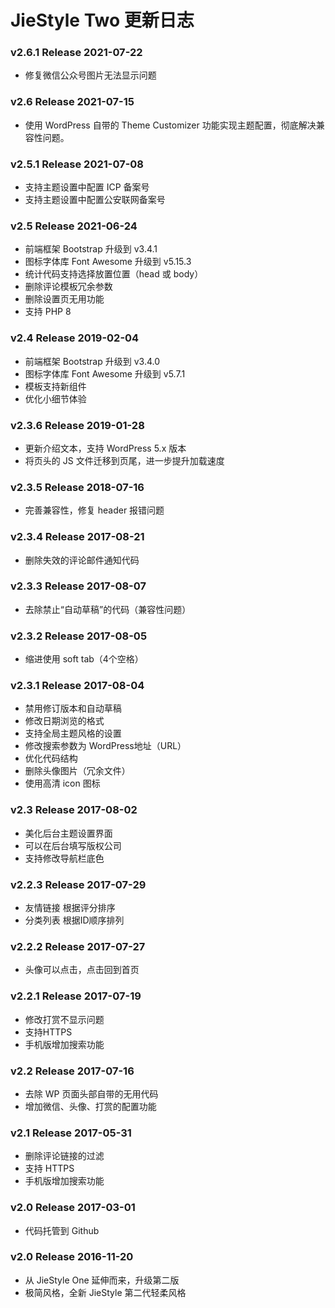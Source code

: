# JieStyle Two 更新日志

### v2.6.1 Release 2021-07-22
* 修复微信公众号图片无法显示问题

### v2.6 Release 2021-07-15
* 使用 WordPress 自带的 Theme Customizer 功能实现主题配置，彻底解决兼容性问题。

### v2.5.1 Release 2021-07-08
* 支持主题设置中配置 ICP 备案号
* 支持主题设置中配置公安联网备案号

### v2.5 Release 2021-06-24
* 前端框架 Bootstrap 升级到 v3.4.1
* 图标字体库 Font Awesome 升级到 v5.15.3
* 统计代码支持选择放置位置（head 或 body）
* 删除评论模板冗余参数
* 删除设置页无用功能
* 支持 PHP 8

### v2.4 Release 2019-02-04
* 前端框架 Bootstrap 升级到 v3.4.0
* 图标字体库 Font Awesome 升级到 v5.7.1
* 模板支持新组件
* 优化小细节体验

### v2.3.6 Release 2019-01-28
* 更新介绍文本，支持 WordPress 5.x 版本
* 将页头的 JS 文件迁移到页尾，进一步提升加载速度

### v2.3.5 Release 2018-07-16
* 完善兼容性，修复 header 报错问题

### v2.3.4 Release 2017-08-21
* 删除失效的评论邮件通知代码

### v2.3.3 Release 2017-08-07
* 去除禁止“自动草稿”的代码（兼容性问题）

### v2.3.2 Release 2017-08-05
* 缩进使用 soft tab（4个空格）

### v2.3.1 Release 2017-08-04
* 禁用修订版本和自动草稿
* 修改日期浏览的格式
* 支持全局主题风格的设置
* 修改搜索参数为 WordPress地址（URL）
* 优化代码结构
* 删除头像图片（冗余文件）
* 使用高清 icon 图标

### v2.3 Release 2017-08-02
* 美化后台主题设置界面
* 可以在后台填写版权公司
* 支持修改导航栏底色

### v2.2.3 Release 2017-07-29
* 友情链接 根据评分排序
* 分类列表 根据ID顺序排列

### v2.2.2 Release 2017-07-27
* 头像可以点击，点击回到首页

### v2.2.1 Release 2017-07-19
* 修改打赏不显示问题
* 支持HTTPS
* 手机版增加搜索功能

### v2.2 Release 2017-07-16
* 去除 WP 页面头部自带的无用代码
* 增加微信、头像、打赏的配置功能

### v2.1 Release 2017-05-31
* 删除评论链接的过滤
* 支持 HTTPS
* 手机版增加搜索功能

### v2.0 Release 2017-03-01
* 代码托管到 Github

### v2.0 Release 2016-11-20
* 从 JieStyle One 延伸而来，升级第二版
* 极简风格，全新 JieStyle 第二代轻柔风格